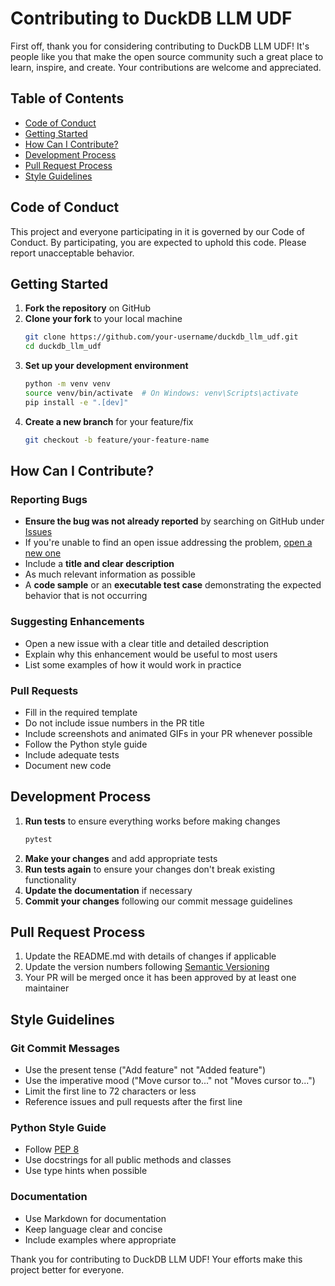 # Contributing to DuckDB LLM UDF

First off, thank you for considering contributing to DuckDB LLM UDF! It's people like you that make the open source community such a great place to learn, inspire, and create. Your contributions are welcome and appreciated.

## Table of Contents

- [Code of Conduct](#code-of-conduct)
- [Getting Started](#getting-started)
- [How Can I Contribute?](#how-can-i-contribute)
- [Development Process](#development-process)
- [Pull Request Process](#pull-request-process)
- [Style Guidelines](#style-guidelines)

## Code of Conduct

This project and everyone participating in it is governed by our Code of Conduct. By participating, you are expected to uphold this code. Please report unacceptable behavior.

## Getting Started

1. **Fork the repository** on GitHub
2. **Clone your fork** to your local machine
   ```bash
   git clone https://github.com/your-username/duckdb_llm_udf.git
   cd duckdb_llm_udf
   ```
3. **Set up your development environment**
   ```bash
   python -m venv venv
   source venv/bin/activate  # On Windows: venv\Scripts\activate
   pip install -e ".[dev]"
   ```
4. **Create a new branch** for your feature/fix
   ```bash
   git checkout -b feature/your-feature-name
   ```

## How Can I Contribute?

### Reporting Bugs

- **Ensure the bug was not already reported** by searching on GitHub under [Issues](https://github.com/username/duckdb_llm_udf/issues)
- If you're unable to find an open issue addressing the problem, [open a new one](https://github.com/username/duckdb_llm_udf/issues/new)
- Include a **title and clear description**
- As much relevant information as possible
- A **code sample** or an **executable test case** demonstrating the expected behavior that is not occurring

### Suggesting Enhancements

- Open a new issue with a clear title and detailed description
- Explain why this enhancement would be useful to most users
- List some examples of how it would work in practice

### Pull Requests

- Fill in the required template
- Do not include issue numbers in the PR title
- Include screenshots and animated GIFs in your PR whenever possible
- Follow the Python style guide
- Include adequate tests
- Document new code

## Development Process

1. **Run tests** to ensure everything works before making changes
   ```bash
   pytest
   ```
2. **Make your changes** and add appropriate tests
3. **Run tests again** to ensure your changes don't break existing functionality
4. **Update the documentation** if necessary
5. **Commit your changes** following our commit message guidelines

## Pull Request Process

1. Update the README.md with details of changes if applicable
2. Update the version numbers following [Semantic Versioning](https://semver.org/)
3. Your PR will be merged once it has been approved by at least one maintainer

## Style Guidelines

### Git Commit Messages

- Use the present tense ("Add feature" not "Added feature")
- Use the imperative mood ("Move cursor to..." not "Moves cursor to...")
- Limit the first line to 72 characters or less
- Reference issues and pull requests after the first line

### Python Style Guide

- Follow [PEP 8](https://www.python.org/dev/peps/pep-0008/)
- Use docstrings for all public methods and classes
- Use type hints when possible

### Documentation

- Use Markdown for documentation
- Keep language clear and concise
- Include examples where appropriate

Thank you for contributing to DuckDB LLM UDF! Your efforts make this project better for everyone.
